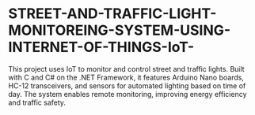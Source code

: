 # STREET-AND-TRAFFIC-LIGHT-MONITOREING-SYSTEM-USING-INTERNET-OF-THINGS-IoT-
This project uses IoT to monitor and control street and traffic lights. Built with C and C# on the .NET Framework, it features Arduino Nano boards, HC-12 transceivers, and sensors for automated lighting based on time of day. The system enables remote monitoring, improving energy efficiency and traffic safety.
